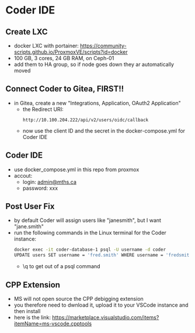 # Coder IDE

## Create LXC
- docker LXC with portainer: https://community-scripts.github.io/ProxmoxVE/scripts?id=docker
- 100 GB, 3 cores, 24 GB RAM, on Ceph-01
- add them to HA group, so if node goes down they ar automatically moved

## Connect Coder to Gitea, FIRST!!

- in Gitea, create a new "Integrations, Application, OAuth2 Application"
  - the Redirect URI:
    ```
    http://10.100.204.222/api/v2/users/oidc/callback
    ```
  - now use the client ID and the secret in the docker-compose.yml for Coder IDE  

## Coder IDE
- use docker_compose.yml in this repo from proxmox
- accout:
  -  login: admin@mths.ca
  -  password: xxx 

## Post User Fix

- by default Coder will assign users like "janesmith", but I want "jane.smith"
- run the following commands in the Linux terminal for the Coder instance:
  ```bash
  docker exec -it coder-database-1 psql -U username -d coder
  UPDATE users SET username = 'fred.smith' WHERE username = 'fredsmith';
  ```
  - \q to get out of a psql command

## CPP Extension

- MS will not open source the CPP debigging extension
- you therefore need to dwnload it, upload it to your VSCode instance and then install
- here is the link: https://marketplace.visualstudio.com/items?itemName=ms-vscode.cpptools
